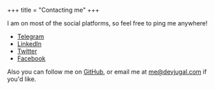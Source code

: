 +++
title = "Contacting me"
+++

I am on most of the social platforms, so feel free to ping me anywhere!

- [Telegram](https://t.me/crazyuploader)
- [LinkedIn](https://linkedin.com/in/crazyuploader)
- [Twitter](https://twitter.com/jugalkishore839)
- [Facebook](https://facebook.com/profile.php?id=100051213879144)

Also you can follow me on [GitHub](https://github.com/crazyuploader), or email me at <a href="mailto: me@devjugal">me@devjugal.com</a> if you'd like.

